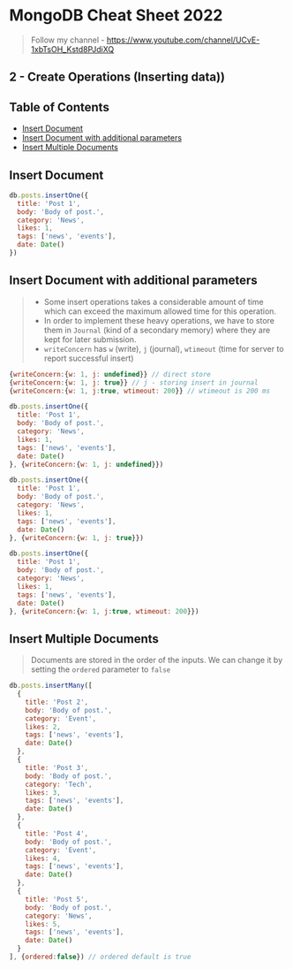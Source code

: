 # MongoDB Cheat Sheet 2022

> Follow my channel - https://www.youtube.com/channel/UCvE-1xbTsOH_Kstd8PJdiXQ

## 2 - Create Operations (Inserting data))

## Table of Contents
- [Insert Document](#insert-document)
- [Insert Document with additional parameters](#insert-document-with-additional-parameters)
- [Insert Multiple Documents](#insert-multiple-documents)


## Insert Document
```js
db.posts.insertOne({
  title: 'Post 1',
  body: 'Body of post.',
  category: 'News',
  likes: 1,
  tags: ['news', 'events'],
  date: Date()
})
```

## Insert Document with additional parameters
> - Some insert operations takes a considerable amount of time which can exceed the maximum allowed time for this operation. 
> - In order to implement these heavy operations, we have to store them in `Journal` (kind of a secondary memory) where they are kept for later submission.
> - `writeConcern` has `w` (write), `j` (journal), `wtimeout` (time for server to report successful insert)
```js
{writeConcern:{w: 1, j: undefined}} // direct store
{writeConcern:{w: 1, j: true}} // j - storing insert in journal
{writeConcern:{w: 1, j:true, wtimeout: 200}} // wtimeout is 200 ms

db.posts.insertOne({
  title: 'Post 1',
  body: 'Body of post.',
  category: 'News',
  likes: 1,
  tags: ['news', 'events'],
  date: Date()
}, {writeConcern:{w: 1, j: undefined}})

db.posts.insertOne({
  title: 'Post 1',
  body: 'Body of post.',
  category: 'News',
  likes: 1,
  tags: ['news', 'events'],
  date: Date()
}, {writeConcern:{w: 1, j: true}})

db.posts.insertOne({
  title: 'Post 1',
  body: 'Body of post.',
  category: 'News',
  likes: 1,
  tags: ['news', 'events'],
  date: Date()
}, {writeConcern:{w: 1, j:true, wtimeout: 200}})

```

## Insert Multiple Documents
> Documents are stored in the order of the inputs. We can change it by setting the `ordered` parameter to `false` 
```js
db.posts.insertMany([
  {
    title: 'Post 2',
    body: 'Body of post.',
    category: 'Event',
    likes: 2,
    tags: ['news', 'events'],
    date: Date()
  },
  {
    title: 'Post 3',
    body: 'Body of post.',
    category: 'Tech',
    likes: 3,
    tags: ['news', 'events'],
    date: Date()
  },
  {
    title: 'Post 4',
    body: 'Body of post.',
    category: 'Event',
    likes: 4,
    tags: ['news', 'events'],
    date: Date()
  },
  {
    title: 'Post 5',
    body: 'Body of post.',
    category: 'News',
    likes: 5,
    tags: ['news', 'events'],
    date: Date()
  }
], {ordered:false}) // ordered default is true
```

